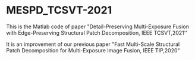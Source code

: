 # MESPD_TCSVT-2021
This is the Matlab code of paper "Detail-Preserving Multi-Exposure Fusion with Edge-Preserving Structural Patch Decomposition, IEEE TCSVT,2021''

It is an improvement of our previous paper "Fast Multi-Scale Structural Patch Decomposition for Multi-Exposure Image Fusion, IEEE TIP,2020"
